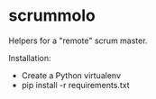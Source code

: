 # scrummolo
Helpers for a "remote" scrum master.

Installation:
- Create a Python virtualenv
- pip install -r requirements.txt
